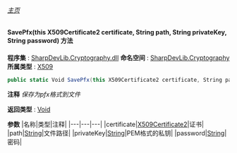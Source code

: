 ###### [主页](./Index.md "主页")
#### SavePfx(this X509Certificate2 certificate, String path, String privateKey, String password) 方法
**程序集** : [SharpDevLib.Cryptography.dll](./SharpDevLib.Cryptography.assembly.md "SharpDevLib.Cryptography.dll")
**命名空间** : [SharpDevLib.Cryptography](./SharpDevLib.Cryptography.namespace.md "SharpDevLib.Cryptography")
**所属类型** : [X509](./SharpDevLib.Cryptography.X509.md "X509")
``` csharp
public static Void SavePfx(this X509Certificate2 certificate, String path, String privateKey, String password)
```
**注释**
*保存为pfx格式到文件*

**返回类型** : [Void](https://learn.microsoft.com/en-us/dotnet/api/system.void "Void")

**参数**
|名称|类型|注释|
|---|---|---|
|certificate|[X509Certificate2](https://learn.microsoft.com/en-us/dotnet/api/system.security.cryptography.x509certificates.x509certificate2 "X509Certificate2")|证书|
|path|[String](https://learn.microsoft.com/en-us/dotnet/api/system.string "String")|文件路径|
|privateKey|[String](https://learn.microsoft.com/en-us/dotnet/api/system.string "String")|PEM格式的私钥|
|password|[String](https://learn.microsoft.com/en-us/dotnet/api/system.string "String")|密码|

